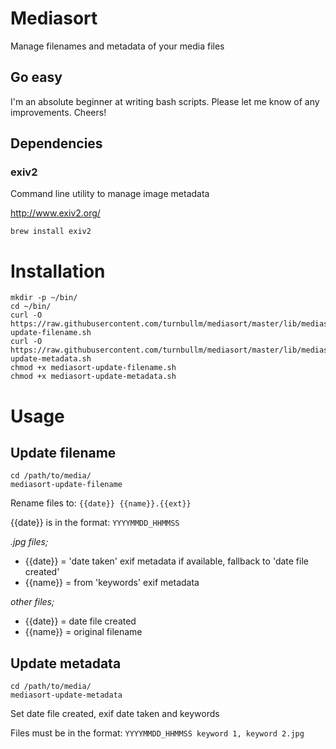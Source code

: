 Mediasort
=========

Manage filenames and metadata of your media files

Go easy
-------

I'm an absolute beginner at writing bash scripts. Please let me know of any improvements. Cheers!

Dependencies
------------

### exiv2

Command line utility to manage image metadata

http://www.exiv2.org/

```
brew install exiv2
```

Installation
============

```
mkdir -p ~/bin/
cd ~/bin/
curl -O https://raw.githubusercontent.com/turnbullm/mediasort/master/lib/mediasort-update-filename.sh
curl -O https://raw.githubusercontent.com/turnbullm/mediasort/master/lib/mediasort-update-metadata.sh
chmod +x mediasort-update-filename.sh
chmod +x mediasort-update-metadata.sh
```

Usage
=====

Update filename
---------------

```
cd /path/to/media/
mediasort-update-filename
```

Rename files to: `{{date}} {{name}}.{{ext}}`

{{date}} is in the format: `YYYYMMDD_HHMMSS`

*.jpg files;*

- {{date}} = 'date taken' exif metadata if available, fallback to 'date file created'
- {{name}} = from 'keywords' exif metadata

*other files;*

- {{date}} = date file created
- {{name}} = original filename

Update metadata
---------------

```
cd /path/to/media/
mediasort-update-metadata
```

Set date file created, exif date taken and keywords

Files must be in the format: `YYYYMMDD_HHMMSS keyword 1, keyword 2.jpg`
